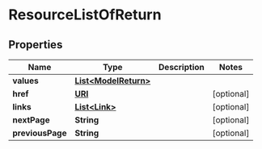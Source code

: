 

# ResourceListOfReturn

## Properties

Name | Type | Description | Notes
------------ | ------------- | ------------- | -------------
**values** | [**List&lt;ModelReturn&gt;**](ModelReturn.md) |  | 
**href** | [**URI**](URI.md) |  |  [optional]
**links** | [**List&lt;Link&gt;**](Link.md) |  |  [optional]
**nextPage** | **String** |  |  [optional]
**previousPage** | **String** |  |  [optional]



